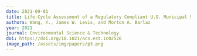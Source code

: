 ```yaml
---
date: 2021-09-01
title: Life-Cycle Assessment of a Regulatory Compliant U.S. Municipal Solid Waste Landfill
authors: Wang, Y., James W. Levis, and Morton A. Barlaz
year: 2021
journal: Environmental Science & Technology
doi: https://doi.org/10.1021/acs.est.1c02526
image_path: /assets/img/papers/p3.png
---
```

